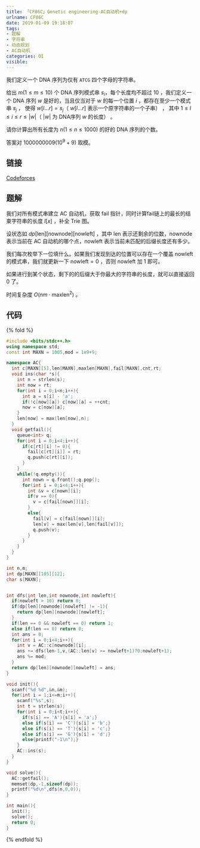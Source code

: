 ```yaml
---
title: 「CF86C」Genetic engineering-AC自动机+dp
urlname: CF86C
date: 2019-01-09 19:18:07
tags:
- 题解
- 字符串
- 动态规划
- AC自动机
categories: OI
visible:
---
```


我们定义一个 DNA 序列为仅有 `ATCG` 四个字母的字符串。

给出 $m(1 \le m \le 10)$ 个 DNA 序列模式串 $s_i$，每个长度均不超过 $10$ ，我们定义一个 DNA 序列 $w$ 是好的，当且仅当对于 $w$ 的每一个位置 $i$ ，都存在至少一个模式串 $s_j$ ， 使得 $w[l...r] = s_j$（ $w[l...r]$ 表示一个原字符串的一个子串） ， 其中 $1 \le l \le i \le r \le |w|$（ $|w|$ 为 DNA序列 $w$ 的长度） 。

请你计算出所有长度为 $n(1 \le n \le 1000)$ 的好的 DNA 序列的个数。

<!-- more -->

答案对 $1000000009(10^9+9)$ 取模。

## 链接

[Codeforces](https://codeforces.com/problemset/problem/83/D)

## 题解

我们对所有模式串建立 AC 自动机，获取 fail 指针，同时计算fail链上的最长的结束字符串的长度 $l[x]$ ，补全 Trie 图。

设状态如 $dp[\text{len}][\text{nownode}][\text{nowleft}]$ ，其中 $\text{len}$ 表示还剩余的位数，$\text{nownode}$ 表示当前在 AC 自动机的哪个点，$\text{nowleft}$ 表示当前未匹配的后缀长度还有多少。

我们每次枚举下一位填什么。如果我们发现到达的位置可以存在一个覆盖 $\text{nowleft}$ 的模式串，我们就更新一下 $\text{nowleft} = 0$ ，否则 $\text{nowleft}$ 加 1 即可。

如果进行到某个状态，剩下的的后缀大于你最大的字符串的长度，就可以直接返回 0 了。

时间复杂度 $O(n m \cdot \text{maxlen}^2)$ 。

## 代码

{% fold %}
```cpp
#include <bits/stdc++.h>
using namespace std;
const int MAXN = 1005,mod = 1e9+9;

namespace AC{
  int c[MAXN][5],len[MAXN],maxlen[MAXN],fail[MAXN],cnt,rt;
  void ins(char *s){
    int n = strlen(s);
    int now = rt;
    for(int i = 0;i<n;i++){
      int a = s[i] - 'a';
      if(!c[now][a]) c[now][a] = ++cnt;
      now = c[now][a];
    }
    len[now] = max(len[now],n);
  }
  void getfail(){
    queue<int> q;
    for(int i = 0;i<4;i++){
      if(c[rt][i] != 0){
        fail[c[rt][i]] = rt;
        q.push(c[rt][i]);
      }
    }
    while(!q.empty()){
      int nown = q.front();q.pop();
      for(int i = 0;i<4;i++){
        int &v = c[nown][i];
        if(v == 0){
          v = c[fail[nown]][i];
        }
        else{
          fail[v] = c[fail[nown]][i];
          len[v] = max(len[v],len[fail[v]]);
          q.push(v);
        }
      }
    }
  }
}

int n,m;
int dp[MAXN][105][12];
char s[MAXN];


int dfs(int len,int nownode,int nowleft){
  if(nowleft > 10) return 0;
  if(dp[len][nownode][nowleft] != -1){
    return dp[len][nownode][nowleft];
  }
  if(len == 0 && nowleft == 0) return 1;
  else if(len == 0) return 0;
  int ans = 0;
  for(int i = 0;i<4;i++){
    int v = AC::c[nownode][i];
    ans += dfs(len-1,v,(AC::len[v] >= nowleft+1)?0:nowleft+1);
    ans %= mod;
  }
  return dp[len][nownode][nowleft] = ans;
}

void init(){
  scanf("%d %d",&n,&m);
  for(int i = 1;i<=m;i++){
    scanf("%s",s);
    int t = strlen(s);
    for(int i = 0;i<t;i++){
      if(s[i] == 'A'){s[i] = 'a';}
      else if(s[i] == 'C'){s[i] = 'b';}
      else if(s[i] == 'T'){s[i] = 'c';}
      else if(s[i] == 'G'){s[i] = 'd';}
      else{printf("-1\n");}
    }
    AC::ins(s);
  }
}

void solve(){
  AC::getfail();
  memset(dp,-1,sizeof(dp));
  printf("%d\n",dfs(n,0,0));
}

int main(){
  init();
  solve();
  return 0;
}
```
{% endfold %}
